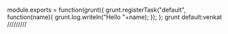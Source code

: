 module.exports = function(grunt){
	grunt.registerTask("default", function(name){
		grunt.log.writeln("Hello "+name);
	});
};
grunt default:venkat
/////////
